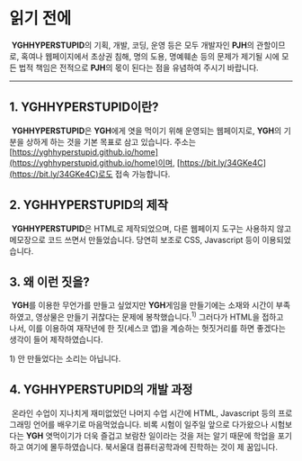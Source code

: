 # 읽기 전에
&nbsp;**YGHHYPERSTUPID**의 기획, 개발, 코딩, 운영 등은 모두 개발자인 **PJH**의 관할이므로, 혹여나 웹페이지에서 초상권 침해, 명의 도용, 명예훼손 등의 문제가 제기될 시에 모든 법적 책임은 전적으로 **PJH**의 몫이 된다는 점을 유념하여 주시기 바랍니다.
 
***
## 1. YGHHYPERSTUPID이란?
&nbsp;**YGHHYPERSTUPID**은 **YGH**에게 엿을 먹이기 위해 운영되는 웹페이지로, **YGH**의 기분을 상하게 하는 것을 기본 목표로 삼고 있습니다. 주소는 [https://yghhyperstupid.github.io/home](https://yghhyperstupid.github.io/home)이며, [https://bit.ly/34GKe4C](https://bit.ly/34GKe4C)로도 접속 가능합니다.
## 2. YGHHYPERSTUPID의 제작
&nbsp;**YGHHYPERSTUPID**은 HTML로 제작되었으며, 다른 웹페이지 도구는 사용하지 않고 메모장으로 코드 쓰면서 만들었습니다. 당연히 보조로 CSS, Javascript 등이 이용되었습니다.
## 3. 왜 이런 짓을?
&nbsp;**YGH**를 이용한 무언가를 만들고 싶었지만 **YGH**게임을 만들기에는 소재와 시간이 부족하였고, 영상물은 만들기 귀찮다는 문제에 봉착했습니다.<sup>1)</sup> 그러다가 HTML을 접하고 나서, 이를 이용하여 재작년에 한 짓(세스코 앱)을 계승하는 헛짓거리를 하면 좋겠다는 생각이 들어 제작하였습니다.


1&#41; 안 만들었다는 소리는 아닙니다.
## 4. YGHHYPERSTUPID의 개발 과정
&nbsp;온라인 수업이 지나치게 재미없었던 나머지 수업 시간에 HTML, Javascript 등의 프로그래밍 언어를 배우기로 마음먹었습니다. 비록 시험이 일주일 앞으로 다가왔으나 시험보다는 **YGH** 엿먹이기가 더욱 즐겁고 보람찬 일이라는 것을 저는 알기 때문에 학업을 포기하고 여기에 몰두하였습니다. 북서울대 컴퓨터공학과에 진학하는 것이 제 꿈입니다.
